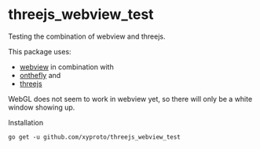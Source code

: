 # threejs_webview_test

Testing the combination of webview and threejs.

This package uses:

* [webview](https://github.com/zserge/webview) in combination with
* [onthefly](https://github.com/xyproto/onthefly) and
* [threejs](https://threejs.org/)

WebGL does not seem to work in webview yet, so there will only be a white window showing up.

Installation

    go get -u github.com/xyproto/threejs_webview_test
